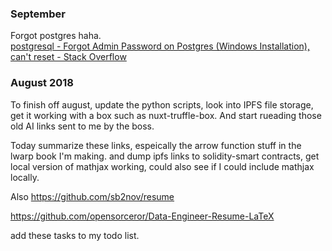 ### September

Forgot postgres haha.   
[postgresql - Forgot Admin Password on Postgres (Windows Installation), can't reset - Stack Overflow](https://stackoverflow.com/questions/47311101/forgot-admin-password-on-postgres-windows-installation-cant-reset) 
### August 2018

To finish off august, update the python scripts, look into IPFS file storage, get it working with a box such as nuxt-truffle-box. And start rueading those old AI links sent to me by the boss.


Today summarize these links, espeically the arrow function stuff in the lwarp book I'm making. and dump ipfs links to solidity-smart contracts, get local version of mathjax working, could also see if I could include mathjax locally.

Also https://github.com/sb2nov/resume 

https://github.com/opensorceror/Data-Engineer-Resume-LaTeX

add these tasks to my todo list.